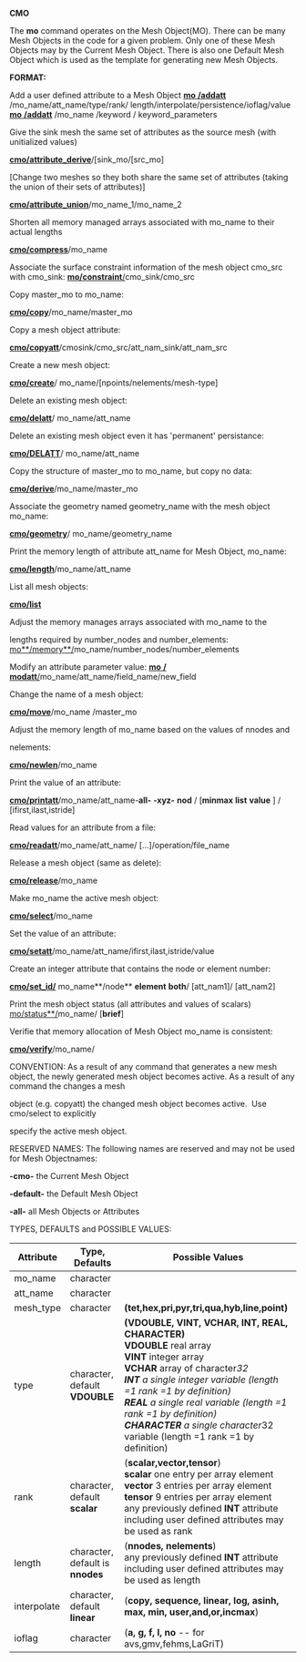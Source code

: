  **CMO**

  The **mo** command operates on the Mesh Object(MO). There can be
  many Mesh Objects in the code for a given problem. Only one of these
  Mesh Objects may by the Current Mesh Object. There is also one
  Default Mesh Object which is used as the template for generating new
  Mesh Objects.

 **FORMAT:**

Add a user defined attribute to a Mesh Object
[**mo** **/addatt**](cmo/cmo_addatt.md) /mo\_name/att\_name/type/rank/
length/interpolate/persistence/ioflag/value
[**mo** **/addatt**](cmo/cmo_addatt.md) /mo\_name /keyword /
keyword\_parameters

Give the sink mesh the same set of attributes as the source mesh (with
unitialized values)

**[cmo/attribute\_derive](cmo/cmo_att_derive.md)**/[sink\_mo/[src\_mo]

[Change two meshes so they both share the same set of attributes (taking
the union of their sets of
attributes)]

**[cmo/attribute\_union](cmo/cmo_att_derive.md)**/mo\_name\_1/mo\_name\_2

Shorten all memory managed arrays associated with mo\_name to their
actual lengths

**[cmo/compress](cmo/cmo_compress.md)**/mo\_name

Associate the surface constraint information of the mesh object cmo\_src
with cmo\_sink:
[**mo/constraint**/](cmo/cmo_constraint.md)cmo\_sink/cmo\_src

Copy master\_mo to mo\_name:

**[cmo/copy](cmo/cmo_copy.md)**/mo\_name/master\_mo

Copy a mesh object attribute:

**[cmo/copyatt](cmo/cmo_copyatt.md)**/cmosink/cmo\_src/att\_nam\_sink/att\_nam\_src

Create a new mesh object:

**[cmo/create](cmo/cmo_create.md)**/ mo\_name/[npoints/nelements/mesh-type]

Delete an existing mesh object:

**[cmo/delatt](cmo/cmo_delatt.md)**/ mo\_name/att\_name

Delete an existing mesh object even it has 'permanent' persistance:

**[cmo/DELATT](cmo/cmo_delatt.md)**/ mo\_name/att\_name

Copy the structure of master\_mo to mo\_name, but copy no data:

**[cmo/derive](cmo/cmo_derive.md)**/mo\_name/master\_mo

Associate the geometry named geometry\_name with the mesh object
mo\_name:

**[cmo/geometry](cmo/cmo_geom.md)**/ mo\_name/geometry\_name

Print the memory length of attribute att\_name for Mesh Object,
mo\_name:

**[cmo/length](cmo/cmo_length.md)**/mo\_name/att\_name

List all mesh objects:

**[cmo/list](cmo/cmo_list.md)**

Adjust the memory manages arrays associated with mo\_name to the

lengths required by number\_nodes and number\_elements:
[mo**/memory**/](cmo/cmo_memory.md)mo\_name/number\_nodes/number\_elements

Modify an attribute parameter value:
[**mo** **/ modatt**/](cmo/cmo_modatt.md)mo\_name/att\_name/field\_name/new\_field

Change the name of a mesh object:

**[cmo/move](cmo/cmo_move.md)**/mo\_name /master\_mo 

Adjust the memory length of mo\_name based on the values of nnodes and

nelements:

**[cmo/newlen](cmo/cmo_newlen.md)**/mo\_name

Print the value of an attribute:

**[cmo/printatt](cmo/cmo_printatt.md)**/mo\_name/att\_name-**all-** **-xyz-** **nod** / [**minmax** **list** **value** ]  / [ifirst,ilast,istride]

Read values for an attribute from a file:

**[cmo/readatt](cmo/cmo_readatt.md)**/mo\_name/att\_name/ [...]/operation/file\_name

Release a mesh object (same as delete):

**[cmo/release](cmo/cmo_release.md)**/mo\_name

Make mo\_name the active mesh object:

**[cmo/select](cmo/cmo_select.md)**/mo\_name

Set the value of an attribute:

**[cmo/setatt](cmo/cmo_setatt.md)**/mo\_name/att\_name/ifirst,ilast,istride/value

Create an integer attribute that contains the node or element number:

**[cmo/set\_id/](cmo/cmo_setid.md)** mo\_name**/node** **element** **both**/ [att\_nam1]/ [att\_nam2]

Print the mesh object status (all attributes and values of scalars)
[mo/status**/](cmo/cmo_status.md)mo\_name/ [**brief**]

Verifie that memory allocation of Mesh Object mo\_name is consistent:

**[cmo/verify](cmo/cmo_verify.md)**/mo\_name/

CONVENTION: As a result of any command that generates a new mesh object,
the newly generated mesh object becomes active. As a result of any
command the changes a mesh

object (e.g. copyatt) the changed mesh object becomes active.  Use
cmo/select to explicitly

specify the active mesh object.

RESERVED NAMES: The following names are reserved and may not be used for
Mesh Objectnames:

**-cmo-** the Current Mesh Object

**-default-** the Default Mesh Object

**-all-** all Mesh Objects or Attributes

TYPES, DEFAULTS and POSSIBLE VALUES:
  
Attribute | Type, Defaults | Possible Values
------------- |  --------- | -----------------------------------------------------------------------------------------
mo\_name     | character |
att\_name     | character |
mesh\_type    | character | **(tet,hex,pri,pyr,tri,qua,hyb,line,point)**
type          | character, default **VDOUBLE** | **(VDOUBLE, VINT, VCHAR, INT, REAL, CHARACTER)** <br> **VDOUBLE** real array <br>  **VINT** integer array <br> **VCHAR** array of character*32 <br> **INT** a single integer variable (length =1 rank =1 by definition) <br> **REAL** a single real variable (length =1 rank =1 by definition) <br> **CHARACTER** a single character*32 variable (length =1 rank =1 by definition)
rank          | character, default **scalar** | (**scalar,vector,tensor**) <br> **scalar** one entry per array element <br> **vector** 3 entries per array element <br> **tensor** 9 entries per array element <br> any previously defined **INT** attribute including user defined attributes may be used as rank
length        | character, default is **nnodes** | (**nnodes, nelements**) <br> any previously defined **INT** attribute including user defined attributes may be used as length 
interpolate   | character, default **linear** | (**copy, sequence, linear, log, asinh, max, min, user,and,or,incmax**)
ioflag      | character | (**a, g, f, l, no** -- for avs,gmv,fehms,LaGriT)
